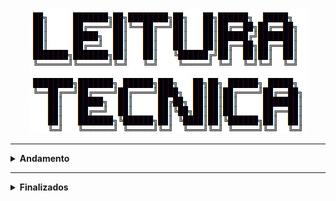 <div align="Center"> 
<a 
  href="https://github.com/n3ur0cr45h/Livros/blob/main/Leitura.jpg"> <img src="https://raw.githubusercontent.com/n3ur0cr45h/Livros/main/Leitura.jpg" alt="Puppet Image">
</a>
</div>

----

<details>
  <summary><b> Andamento </b></summary>
<div align="Center"> 
<br>

|  ID  | Título                    | Autor                   | URL                                                                                 | 
| ---- | ------------------------- | ------------------------|-------------------------------------------------------------------------------------| 
|  A1  | Computer Networks (6th)   | Andrew Tanenbaum        |<a href="https://www.amazon.com.br/Tribe-Hackers-Cybersecurity-Advice-World-ebook/dp/B0BBH9K1B4/ref=sr_1_1__mk_pt_BR=%C3%85M%C3%85%C5%BD%C3%95%C3%91&s=books&sr=1-1">Amazon</a>    |

</div> 
</details>

----

<details>
  <summary><b> Finalizados </b></summary>
<div align="Center"> 
<br>

|  ID  | Título                    | Autor                   | URL  | 
| ---- | ------------------------- | ------------------------|---------------------------------------------------------| 
| F1   | Tribe of Hackers Cybersecurity Advice from the Best Hackers in the World   | Marcus J. Carey / Jennifer Jin   | <a href="https://www.amazon.com.br/Tribe-Hackers-Cybersecurity-Advice-World-ebook/dp/B0BBH9K1B4/ref=sr_1_1__mk_pt_BR=%C3%85M%C3%85%C5%BD%C3%95%C3%91&s=books&sr=1-1">Amazon</a> |
| F2   | Tribe of Hackers Blue Team: Tribal Knowledge from the Best in Defensive Cybersecurity   | Marcus J. Carey / Jennifer Jin   | <a href="https://www.amazon.com.br/Tribe-Hackers-Blue-Team-Cybersecurity-ebook/dp/B08GC1QHGY/ref=sr_1_1?__mk_pt_BR=%C3%85M%C3%85%C5%BD%C3%95%C3%91&s=digital-text&sr=1-1">Amazon</a> |
| F3   | Tribe of Hackers Red Team: Tribal Knowledge from the Best in Offensive Cybersecurity   | Marcus J. Carey / Jennifer Jin   | <a href="https://www.amazon.com.br/Tribe-Hackers-Red-Team-Cybersecurity-ebook/dp/B07VWHCQMR/ref=pd_sim_d_sccl_1_1/143-1682947-6964105?psc=1">Amazon</a> |
| F4   | Tribe of Hackers Security Leaders: Tribal Knowledge from the Best in Cybersecurity Leadership   | Marcus J. Carey / Jennifer Jin   | <a href="https://www.amazon.com.br/Tribe-Hackers-Security-Leaders-Cybersecurity-ebook/dp/B086QB8FMD/ref=sr_1_1?__mk_pt_BR=%C3%85M%C3%85%C5%BD%C3%95%C3%91&s=digital-text&sr=1-1">Amazon</a> |
| F5   | Bug Bounty Bootcamp: The Guide to Finding and Reporting Web Vulnerabilities   | Vickie Li   | <a href="https://www.amazon.com.br/Bug-Bounty-Bootcamp-Reporting-Vulnerabilities-ebook/dp/B08YK368Y3/ref=sr_1_1?__mk_pt_BR=%C3%85M%C3%85%C5%BD%C3%95%C3%91&s=digital-text&sr=1-1">Amazon</a> |
| F6   | ITF+ CompTIA IT Fundamentals All-in-One Exam Guide (Exam FC0-U61) | Mike Meyers, Scott Jernigan, Daniel Lachance  | <a href="https://www.amazon.com.br/CompTIA-Fundamentals-Second-FC0-U61-English-ebook/dp/B07L8R6554/ref=sr_1_2?__mk_pt_BR=%C3%85M%C3%85%C5%BD%C3%95%C3%91&s=digital-text&sr=1-2">Amazon</a> |
| F7   | CompTIA A+ Certification All-in-One Exam Guide (Exams 220-1101 & 220-1102) | Mike Meyers, Travis A. Everett, Andrew Hutz   | <a href="https://www.amazon.com.br/CompTIA-Certification-Eleventh-220-1101-220-1102-ebook/dp/B09ZDK6GLW/ref=sr_1_1?__mk_pt_BR=%C3%85M%C3%85%C5%BD%C3%95%C3%91&s=digital-text&sr=1-1">Amazon</a> | 
| F8   | CompTIA Network+ Certification All-in-One Exam Guide (Exam N10-008) | Mike Meyers, Scott Jernigan   | <a href="https://www.amazon.com.br/CompTIA-Network-Certification-N10-008-English-ebook/dp/B09PYFT7X7/ref=sr_1_4?__mk_pt_BR=%C3%85M%C3%85%C5%BD%C3%95%C3%91&s=digital-text&sr=1-4">Amazon</a> |
| F9   | CompTIA Server+ Certification All-in-One Exam Guide (Exam SK0-005)  | Daniel Lachance   | <a href="https://www.amazon.com.br/CompTIA-Server-Certification-SK0-005-English-ebook/dp/B08XQZXTZF/ref=sr_1_3?__mk_pt_BR=%C3%85M%C3%85%C5%BD%C3%95%C3%91&s=digital-text&sr=1-3">Amazon</a> |
| F10   | Learn Computer Forensics: Your one-stop guide to searching, analyzing, acquiring, and securing digital evidence  | William Oettinger   | <a href="https://www.amazon.com.br/Learn-Computer-Forensics-searching-analyzing-ebook/dp/B09X74V884/ref=sr_1_1?__mk_pt_BR=%C3%85M%C3%85%C5%BD%C3%95%C3%91&s=digital-text&sr=1-1">Amazon</a> |




</div> 
</details>
